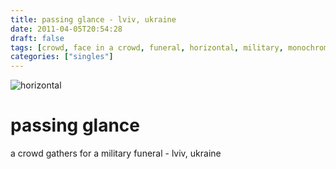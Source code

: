 ```yaml
---
title: passing glance - lviv, ukraine
date: 2011-04-05T20:54:28
draft: false
tags: [crowd, face in a crowd, funeral, horizontal, military, monochrom,lviv,ukraine]
categories: ["singles"]
---
```

![horizontal](/p/sbr-20110405-14205041107.jpg)
<!--more-->
# passing glance
a crowd gathers for a military funeral - lviv, ukraine
